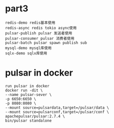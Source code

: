 # part3
    redis-demo redis基本使用
    redis-async redis tokio async使用
    pulsar-publish pulsar 发送者使用
    pulsar-consumer pulsar 消费者使用
    pulsar-batch pulsar spawn publish sub
    mysql-demo mysql库使用
    sqlx-demo sqlx库使用

# pulsar in docker

    run pulsar in docker
    docker run -dit \
    --name pulsar-sever \
    -p 6650:6650 \
    -p 8080:8080 \
    --mount source=pulsardata,target=/pulsar/data \
    --mount source=pulsarconf,target=/pulsar/conf \
    apachepulsar/pulsar:2.7.4 \
    bin/pulsar standalone
